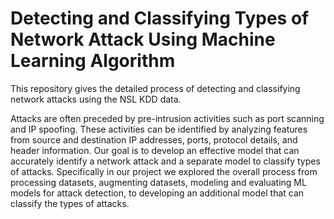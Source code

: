# Detecting and Classifying Types of Network Attack Using Machine Learning Algorithm
This repository gives the detailed process of detecting and classifying network attacks using the NSL KDD data.

Attacks are often preceded by pre-intrusion activities such as port scanning and IP spoofing. These activities can be identified by analyzing features from source and destination IP addresses, ports, protocol details, and header information. Our goal is to develop an effective model that can accurately identify a network attack and a separate model to classify types of attacks. Specifically in our project we explored the overall process from processing datasets, augmenting datasets, modeling and evaluating ML models for attack detection, to developing an additional model that can classify the types of attacks.

